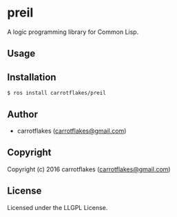 # preil

A logic programming library for Common Lisp.

## Usage

## Installation

```
$ ros install carrotflakes/preil
```

## Author

* carrotflakes (carrotflakes@gmail.com)

## Copyright

Copyright (c) 2016 carrotflakes (carrotflakes@gmail.com)

## License

Licensed under the LLGPL License.
